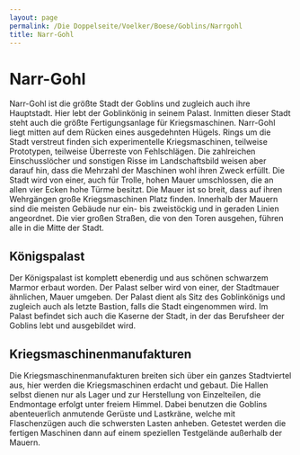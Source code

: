 ```yaml
---
layout: page
permalink: /Die Doppelseite/Voelker/Boese/Goblins/Narrgohl
title: Narr-Gohl
---
```


# Narr-Gohl

Narr-Gohl ist die größte Stadt der Goblins und zugleich auch ihre Hauptstadt. Hier lebt der Goblinkönig in seinem Palast. Inmitten dieser Stadt steht auch die größte Fertigungsanlage für Kriegsmaschinen. Narr-Gohl liegt mitten auf dem Rücken eines ausgedehnten Hügels. Rings um die Stadt verstreut finden sich experimentelle Kriegsmaschinen, teilweise Prototypen, teilweise Überreste von Fehlschlägen. Die zahlreichen Einschusslöcher und sonstigen Risse im Landschaftsbild weisen aber darauf hin, dass die Mehrzahl der Maschinen wohl ihren Zweck erfüllt. Die Stadt wird von einer, auch für Trolle, hohen Mauer umschlossen, die an allen vier Ecken hohe Türme besitzt. Die Mauer ist so breit, dass auf ihren Wehrgängen große Kriegsmaschinen Platz finden. Innerhalb der Mauern sind die meisten Gebäude nur ein- bis zweistöckig und in geraden Linien angeordnet. Die vier großen Straßen, die von den Toren ausgehen, führen alle in die Mitte der Stadt.

## Königspalast

Der Königspalast ist komplett ebenerdig und aus schönen schwarzem Marmor erbaut worden. Der Palast selber wird von einer, der Stadtmauer ähnlichen, Mauer umgeben. Der Palast dient als Sitz des Goblinkönigs und zugleich auch als letzte Bastion, falls die Stadt eingenommen wird. Im Palast befindet sich auch die Kaserne der Stadt, in der das Berufsheer der Goblins lebt und ausgebildet wird.

## Kriegsmaschinenmanufakturen

Die Kriegsmaschinenmanufakturen breiten sich über ein ganzes Stadtviertel aus, hier werden die Kriegsmaschinen erdacht und gebaut. Die Hallen selbst dienen nur als Lager und zur Herstellung von Einzelteilen, die Endmontage erfolgt unter freiem Himmel. Dabei benutzen die Goblins abenteuerlich anmutende Gerüste und Lastkräne, welche mit Flaschenzügen auch die schwersten Lasten anheben. Getestet werden die fertigen Maschinen dann auf einem speziellen Testgelände außerhalb der Mauern.

